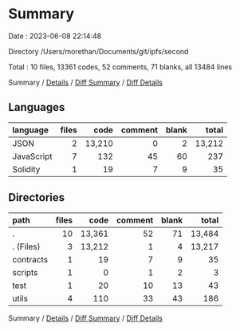 # Summary

Date : 2023-06-08 22:14:48

Directory /Users/morethan/Documents/git/ipfs/second

Total : 10 files,  13361 codes, 52 comments, 71 blanks, all 13484 lines

Summary / [Details](details.md) / [Diff Summary](diff.md) / [Diff Details](diff-details.md)

## Languages
| language | files | code | comment | blank | total |
| :--- | ---: | ---: | ---: | ---: | ---: |
| JSON | 2 | 13,210 | 0 | 2 | 13,212 |
| JavaScript | 7 | 132 | 45 | 60 | 237 |
| Solidity | 1 | 19 | 7 | 9 | 35 |

## Directories
| path | files | code | comment | blank | total |
| :--- | ---: | ---: | ---: | ---: | ---: |
| . | 10 | 13,361 | 52 | 71 | 13,484 |
| . (Files) | 3 | 13,212 | 1 | 4 | 13,217 |
| contracts | 1 | 19 | 7 | 9 | 35 |
| scripts | 1 | 0 | 1 | 2 | 3 |
| test | 1 | 20 | 10 | 13 | 43 |
| utils | 4 | 110 | 33 | 43 | 186 |

Summary / [Details](details.md) / [Diff Summary](diff.md) / [Diff Details](diff-details.md)